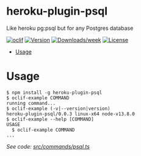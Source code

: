heroku-plugin-psql
==================

Like heroku pg:psql but for any Postgres database

[![oclif](https://img.shields.io/badge/cli-oclif-brightgreen.svg)](https://oclif.io)
[![Version](https://img.shields.io/npm/v/heroku-plugin-psql.svg)](https://npmjs.org/package/heroku-plugin-psql)
[![Downloads/week](https://img.shields.io/npm/dw/heroku-plugin-psql.svg)](https://npmjs.org/package/heroku-plugin-psql)
[![License](https://img.shields.io/npm/l/heroku-plugin-psql.svg)](https://github.com/pganalyze/heroku-plugin-psql/blob/master/package.json)

<!-- toc -->
* [Usage](#usage)
<!-- tocstop -->
# Usage
<!-- usage -->
```sh-session
$ npm install -g heroku-plugin-psql
$ oclif-example COMMAND
running command...
$ oclif-example (-v|--version|version)
heroku-plugin-psql/0.0.3 linux-x64 node-v13.8.0
$ oclif-example --help [COMMAND]
USAGE
  $ oclif-example COMMAND
...
```
<!-- usagestop -->

_See code: [src/commands/psql.ts](https://github.com/pganalyze/heroku-plugin-psql/blob/v0.0.0/src/commands/psql.ts)_
<!-- commandsstop -->
